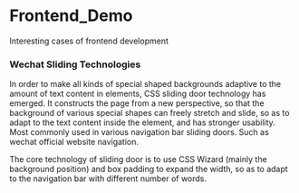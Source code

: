 # Frontend_Demo
Interesting cases of frontend development


### Wechat Sliding Technologies

In order to make all kinds of special shaped backgrounds adaptive to the amount of text content in elements, CSS sliding door technology has emerged. It constructs the page 
from a new perspective, so that the background of various special shapes can freely stretch and slide, so as to adapt to the text content inside the element, and has stronger usability. Most commonly used in various navigation bar sliding doors. Such as wechat official website navigation.

The core technology of sliding door is to use CSS Wizard (mainly the background position) and box padding to expand the width, so as to adapt to the navigation bar with 
different number of words.


